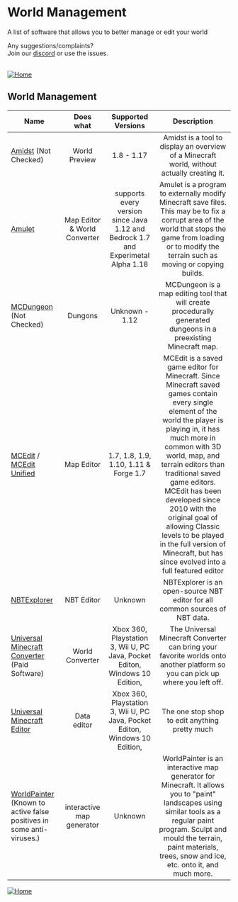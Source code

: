 # World Management
A list of software that allows you to better manage or edit your world

Any suggestions/complaints?<br>
Join our [discord](https://discord.gg/8nzHYhVUQS) or use the issues.<br><br>

[![Home](https://i.imgur.com/zGuelkW.png)](/README.md)

## World Management

| Name | Does what | Supported Versions | Description |
| --- | :---: | :---: | :---: |
| [Amidst](https://github.com/toolbox4minecraft/amidst) (Not Checked) | World Preview | 1.8 - 1.17 | Amidst is a tool to display an overview of a Minecraft world, without actually creating it. |
| [Amulet](https://www.amuletmc.com) | Map Editor & World Converter | supports every version since Java 1.12 and Bedrock 1.7 and Experimetal Alpha 1.18 | Amulet is a program to externally modify Minecraft save files. This may be to fix a corrupt area of the world that stops the game from loading or to modify the terrain such as moving or copying builds. |
| [MCDungeon](http://mcdungeon.bubblemod.org) (Not Checked) | Dungons | Unknown - 1.12 | MCDungeon is a map editing tool that will create procedurally generated dungeons in a preexisting Minecraft map. |
| [MCEdit](https://www.mcedit.net) / [MCEdit Unified](https://www.mcedit-unified.net) | Map Editor | 1.7, 1.8, 1.9, 1.10, 1.11 & Forge 1.7 | MCEdit is a saved game editor for Minecraft. Since Minecraft saved games contain every single element of the world the player is playing in, it has much more in common with 3D world, map, and terrain editors than traditional saved game editors. MCEdit has been developed since 2010 with the original goal of allowing Classic levels to be played in the full version of Minecraft, but has since evolved into a full featured editor |
| [NBTExplorer](https://github.com/jaquadro/NBTExplorer) | NBT Editor | Unknown | NBTExplorer is an open-source NBT editor for all common sources of NBT data. |
| [Universal Minecraft Converter](https://www.universalminecraftconverter.com) (Paid Software) | World Converter | Xbox 360, Playstation 3, Wii U, PC Java, Pocket Editon, Windows 10 Edition, | The Universal Minecraft Converter can bring your favorite worlds onto another platform so you can pick up where you left off.  |
| [Universal Minecraft Editor](https://www.universalminecrafteditor.com) | Data editor | Xbox 360, Playstation 3, Wii U, PC Java, Pocket Editon, Windows 10 Edition, | The one stop shop to edit anything pretty much |
| [WorldPainter](https://www.worldpainter.net) (Known to active false positives in some anti-viruses.) | interactive map generator | Unknown | WorldPainter is an interactive map generator for Minecraft. It allows you to "paint" landscapes using similar tools as a regular paint program. Sculpt and mould the terrain, paint materials, trees, snow and ice, etc. onto it, and much more. |

[![Home](https://i.imgur.com/zGuelkW.png)](/README.md)
